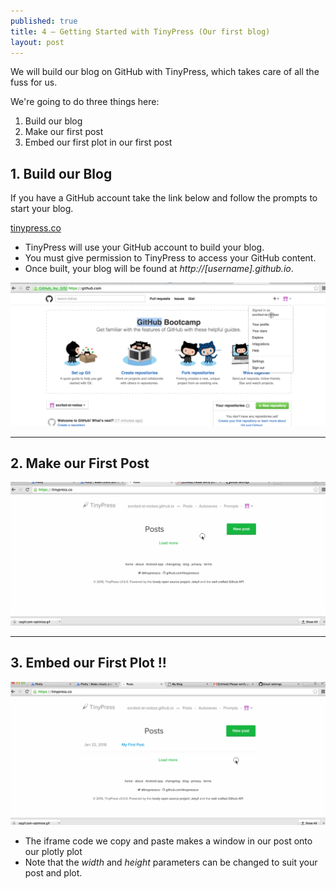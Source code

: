 ```yaml
---
published: true
title: 4 — Getting Started with TinyPress (Our first blog)
layout: post
---
```

We will build our blog on GitHub with TinyPress, which takes care of all the fuss for us.

We're going to do three things here:

1. Build our blog
2. Make our first post
3. Embed our first plot in our first post



## 1. Build our Blog

If you have a GitHub account take the link below and follow the prompts to start your blog.

<a href='http://tinypress.co' target='_blank'>tinypress.co</a>

* TinyPress will use your GitHub account to build your blog.
* You must give permission to TinyPress to access your GitHub content.
* Once built, your blog will be found at *http://[username].github.io*.


![](https://raw.githubusercontent.com/dataviz-blog/dataviz-blog.github.io/master/gifs/start_tinypress2_comp_loop.gif)




---

## 2. Make our First Post

![](https://raw.githubusercontent.com/dataviz-blog/dataviz-blog.github.io/master/gifs/tinypress_first_post.gif)




---

## 3. Embed our First Plot !!

![](https://raw.githubusercontent.com/dataviz-blog/dataviz-blog.github.io/master/gifs/tinypress_get_iframe.gif)

* The iframe code we copy and paste makes a window in our post onto our plotly plot
* Note that the *width* and *height* parameters can be changed to suit your post and plot.